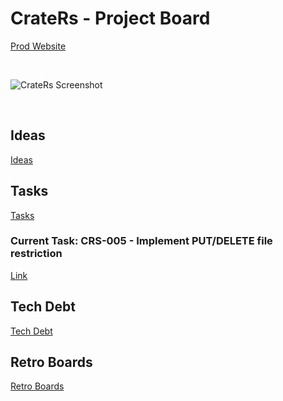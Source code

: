 # CrateRs - Project Board

[Prod Website]()

<br>

![CrateRs Screenshot](assets/images/project.png)

<br>

## Ideas

[Ideas](./IDEAS.md)

## Tasks

[Tasks](./TASKS.md)

### Current Task: CRS-005 - Implement PUT/DELETE file restriction

[Link](./TASKS.md#crs-005---implement-putdelete-file-restriction)

## Tech Debt

[Tech Debt](./TECH-DEBT.md)


## Retro Boards

[Retro Boards](./RETROS.md)